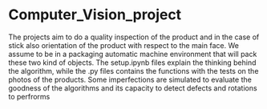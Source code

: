# Computer_Vision_project
The projects aim to do a quality inspection of the product and in the case of stick also orientation of the product with respect to the main face. We assume to be in a packaging automatic machine environment that will pack these two kind of objects. The setup.ipynb files explain the thinking behind the algorithm, while the .py files contains the functions with the tests on the photos of the products. Some imperfections are simulated to evaluate the goodness of the algorithms and its capacity to detect defects and rotations to perfrorms
